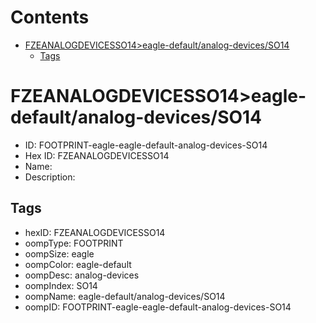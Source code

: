 



Contents
========

* [FZEANALOGDEVICESSO14>eagle-default/analog-devices/SO14](#fzeanalogdevicesso14eagle-defaultanalog-devicesso14)
	* [Tags](#tags)

# FZEANALOGDEVICESSO14>eagle-default/analog-devices/SO14

- ID: FOOTPRINT-eagle-eagle-default-analog-devices-SO14
- Hex ID: FZEANALOGDEVICESSO14
- Name: 
- Description: 

## Tags

- hexID: FZEANALOGDEVICESSO14
- oompType: FOOTPRINT
- oompSize: eagle
- oompColor: eagle-default
- oompDesc: analog-devices
- oompIndex: SO14
- oompName: eagle-default/analog-devices/SO14
- oompID: FOOTPRINT-eagle-eagle-default-analog-devices-SO14
